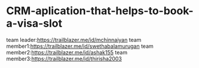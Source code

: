 # CRM-aplication-that-helps-to-book-a-visa-slot
team leader:https://trailblazer.me/id/mchinnaiyan
team member1:https://trailblazer.me/id/swethabalamurugan
team member2:https://trailblazer.me/id/ashak155
team member3:https://trailblazer.me/id/thirisha2003
